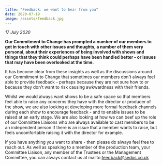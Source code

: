 ```yaml
---
title: "Feedback: we want to hear from you"
date: 2020-07-19
image: /assets/feedback.jpg
---
```

*17 July 2020*

**Our Commitment to Change has prompted a number of our members to get in touch with other issues and thoughts, a number of them very personal, about their experiences of being involved with shows and things that they think could perhaps have been handled better - or issues that may have been overlooked at the time.**

It has become clear from these insights as well as the discussions around our Commitment to Change that sometimes our members don't always feel able to provide feedback - perhaps because they are not sure how to or because they don't want to risk causing awkwardness with their friends.

Whilst we would always want shows to be a safe space so that members feel able to raise any concerns they have with the director or producer of the show, we are also looking at developing more formal feedback channels during each show to encourage feedback - and to enable issues to be raised at an early stage. We are also looking at how we can beef up the role of our Committee Liaisons who are always available to cast members to be an independent person if there is an issue that a member wants to raise, but feels uncomfortable raising it with the director for example.

If you have anything you want to share - then please do always feel free to reach out. As well as speaking to a member of the production team, your Committee Liaison, any member of the Trustees or the Management Committee, you can always contact us at mailto:feedback@sedos.co.uk[](mailto:feedback@sedos.co.uk)